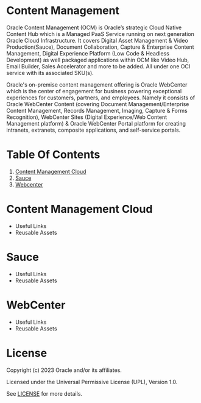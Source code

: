 # Content Management

Oracle Content Management (OCM) is Oracle’s strategic Cloud Native Content Hub which is a Managed PaaS Service running on next generation Oracle Cloud Infrastructure. It covers Digital Asset Management & Video Production(Sauce), Document Collaboration, Capture & Enterprise Content Management, Digital Experience Platform (Low Code & Headless Development) as well packaged applications within OCM like Video Hub, Email Builder, Sales Accelerator and more to be added. All under one OCI service with its associated SKU(s).

Oracle's on-premise content management offering is Oracle WebCenter which is the center of engagement for business powering exceptional experiences for customers, partners, and employees. Namely it consists of Oracle WebCenter Content (covering Document Management/Enterprise Content Management, Records Management, Imaging, Capture & Forms Recognition), WebCenter Sites (Digital Experience/Web Content Management platform) & Oracle WebCenter Portal platform for creating intranets, extranets, composite applications, and self-service portals.

# Table Of Contents

1. [Content Management Cloud](#content-management-cloud)
2. [Sauce](sauce)
3. [Webcenter](#webcenter)

# Content Management Cloud

- Useful Links
- Reusable Assets

# Sauce

- Useful Links
- Reusable Assets

# WebCenter

- Useful Links
- Reusable Assets

# License

Copyright (c) 2023 Oracle and/or its affiliates.

Licensed under the Universal Permissive License (UPL), Version 1.0.

See [LICENSE](https://github.com/oracle-devrel/technology-engineering/blob/folder-structure/LICENSE) for more details.
